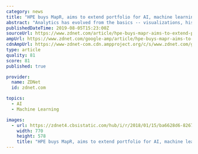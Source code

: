 ```yaml
---
category: news
title: "HPE buys MapR, aims to extend portfolio for AI, machine learning, analytics"
abstract: "Analytics has evolved from the basics -- visualizations, historicals and dashboards -- to the more complex with recommendations and predictions of outcomes. Now it's time to step it up and get prescriptive. Read More Hewlett Packard Enterprise said it has ..."
publishedDateTime: 2019-08-05T15:23:00Z
sourceUrl: https://www.zdnet.com/article/hpe-buys-mapr-aims-to-extend-portfolio-for-ai-machine-learning-analytics/
ampUrl: https://www.zdnet.com/google-amp/article/hpe-buys-mapr-aims-to-extend-portfolio-for-ai-machine-learning-analytics/
cdnAmpUrl: https://www-zdnet-com.cdn.ampproject.org/c/s/www.zdnet.com/google-amp/article/hpe-buys-mapr-aims-to-extend-portfolio-for-ai-machine-learning-analytics/
type: article
quality: 81
score: 81
published: true

provider:
  name: ZDNet
  id: zdnet.com

topics:
  - AI
  - Machine Learning

images:
  - url: https://zdnet4.cbsistatic.com/hub/i/r/2018/01/15/ba6628d6-8267-474f-ada5-c2afa710cb8d/thumbnail/770x578/5510f621539707f67bb6fdb1b67c5787/mapr-logo.png
    width: 770
    height: 578
    title: "HPE buys MapR, aims to extend portfolio for AI, machine learning, analytics"
---
```


